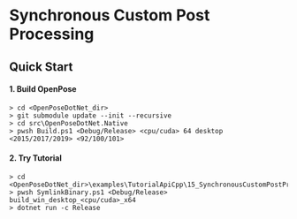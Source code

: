 # Synchronous Custom Post Processing

## Quick Start

#### 1. Build OpenPose

````dos
> cd <OpenPoseDotNet_dir>
> git submodule update --init --recursive
> cd src\OpenPoseDotNet.Native
> pwsh Build.ps1 <Debug/Release> <cpu/cuda> 64 desktop <2015/2017/2019> <92/100/101>
````

#### 2. Try Tutorial

````dos
> cd <OpenPoseDotNet_dir>\examples\TutorialApiCpp\15_SynchronousCustomPostProcessing
> pwsh SymlinkBinary.ps1 <Debug/Release> build_win_desktop_<cpu/cuda>_x64
> dotnet run -c Release
````